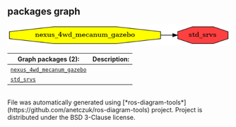 <!--
File was automatically generated using 'ros-diagram-tools' project.
Project is distributed under the BSD 3-Clause license.
-->

## packages graph

[![std_srvs](std_srvs.png "std_srvs")](std_srvs.png)

| Graph packages (2): | Description: |
| ----------------------------------- | ------------ |
| [`nexus_4wd_mecanum_gazebo`](nexus_4wd_mecanum_gazebo.html) |  |
| [`std_srvs`](std_srvs.html) |  |


</br>
File was automatically generated using [*ros-diagram-tools*](https://github.com/anetczuk/ros-diagram-tools) project.
Project is distributed under the BSD 3-Clause license.
